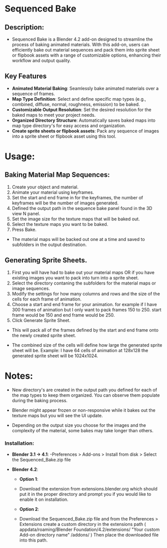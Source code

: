 # Sequenced Bake

## Description:
	
 - Sequenced Bake is a Blender 4.2 add-on designed to streamline the process of baking animated materials. With this add-on, users can efficiently bake out material sequences and pack them into sprite sheet or flipbook assets with a range of customizable options, enhancing their workflow and output quality.

## Key Features

 - **Animated Material Baking**: Seamlessly bake animated materials over a sequence of frames.
 - **Map Type Definition**: Select and define specific map types (e.g., combined, diffuse, normal, roughness, emission) to be baked.
 - **Customizable Output Resolution**: Set the desired resolution for the baked maps to meet your project needs.
 - **Organized Directory Structure**: Automatically saves baked maps into map type directory's for easy access and organization.
 - **Create sprite sheets or flipbook assets**: Pack any sequence of images into a sprite sheet or flipbook asset using this tool.

# Usage:

## Baking Material Map Sequences:

 1. Create your object and material.
 2. Animate your material using keyframes.
 3. Set the start and end frame in for the keyframes, the number of keyframes will be the number of images generated.
 4. Defined the output path in the sequence bake panel found in the 3D view N panel.
 5. Set the image size for the texture maps that will be baked out.
 6. Select the texture maps you want to be baked.
 7. Press Bake.
 
 - The material maps will be backed out one at a time and saved to subfolders in the output destination.

## Generating Sprite Sheets.

 1. First you will have had to bake out your material maps OR if you have existing images you want to pack into turn into a sprite sheet.
 2. Select the directory contaning the subfolders for the material maps or image sequences.
 3. Modify the settings for how many columns and rows and the size of the cells for each frame of animation.
 4. Choose a start and end frame for your animation. for example if I have 300 frames of animation but I only want to pack frames 150 to 250. start frame would be 150 and end frame would be 250.
 5. Click Generate Sprite Sheet.
 
 - This will pack all of the frames defined by the start and end frame onto the newly created sprite sheet.
 
 - The combined size of the cells will define how large the generated sprite sheet will be. Example: I have 64 cells of animation at 128x128 the generated sprite sheet will be 1024x1024.
 
# Notes: 

 - New directory's are created in the output path you defined for each of the map types to keep them organized. You can observe them populate during the baking process.
 
 - Blender might appear frozen or non-responsive while it bakes out the texture maps but you will see the UI update.
 
 - Depending on the output size you choose for the images and the complexity of the material, some bakes may take longer than others.
	
### Installation:
	
 - **Blender 3.1 -> 4.1**: 
 	-Preferences > Add-ons > Install from disk > Select the Sequenced_Bake.zip file
 	
 - **Blender 4.2**: 
 	
 	- **Option 1**: 
 	- Download the extension from extensions.blender.org which should put it in the proper directory and prompt you if you would like to enable it on installation.
 	
 	- **Option 2**: 
 	- Download the Sequenced_Bake.zip file and from the Preferences > Extensions create a custom directory in the extensions path ( appdata/roaming/Blender Foundation/4.2/extensions/ "Your custom Add-on directory name" /addons/ ) Then place the downloaded file into this path.
